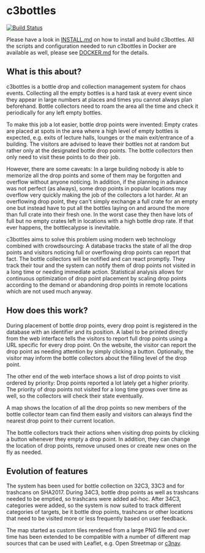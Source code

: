 # c3bottles

[![Build Status](https://travis-ci.org/c3bottles/c3bottles.svg)](https://travis-ci.org/c3bottles/c3bottles)

Please have a look in [INSTALL.md](INSTALL.md) on how to install and build
c3bottles. All the scripts and configuration needed to run c3bottles in
Docker are available as well, please see [DOCKER.md](DOCKER.md) for the details.

## What is this about?

c3bottles is a bottle drop and collection management system for chaos events.
Collecting all the empty bottles is a hard task at every event since they
appear in large numbers at places and times you cannot always plan beforehand.
Bottle collectors need to roam the area all the time and check it periodically
for any left empty bottles.

To make this job a lot easier, bottle drop points were invented: Empty crates
are placed at spots in the area where a high level of empty bottles is
expected, e.g. exits of lecture halls, lounges or the main exit/entrance of a
building. The visitors are advised to leave their bottles not at random but
rather only at the designated bottle drop points. The bottle collectors then
only need to visit these points to do their job.

However, there are some caveats: In a large building nobody is able to memorize
all the drop points and some of them may be forgotten and overflow without
anyone noticing. In addition, if the planning in advance was not perfect (as
always), some drop points in popular locations may overflow very quickly making
the job of the collectors a lot harder. At an overflowing drop point, they
can't simply exchange a full crate for an empty one but instead have to put all
the bottles laying on and around the more than full crate into their fresh one.
In the worst case they then have lots of full but no empty crates left in
locations with a high bottle drop rate. If that ever happens, the bottlecalypse
is inevitable.

c3bottles aims to solve this problem using modern web technology combined with
crowdsourcing: A database tracks the state of all the drop points and visitors
noticing full or overflowing drop points can report that fact. The bottle
collectors will be notified and can react promptly. They track their tour and
the system can notify them of drop points not visited in a long time or needing
immediate action. Statistical analysis allows for continuous optimization of
drop point placement by scaling drop points according to the demand or
abandoning drop points in remote locations which are not used much anyway.

## How does this work?

During placement of bottle drop points, every drop point is registered in the
database with an identifier and its position. A label to be printed directly
from the web interface tells the visitors to report full drop points using a
URL specific for every drop point. On the website, the visitor can report the
drop point as needing attention by simply clicking a button. Optionally, the
visitor may inform the bottle collectors about the filling level of the drop
point.

The other end of the web interface shows a list of drop points to visit ordered
by priority: Drop points reported a lot lately get a higher priority. The
priority of drop points not visited for a long time grows over time as well,
so the collectors will check their state eventually.

A map shows the location of all the drop points so new members of the bottle
collector team can find them easily and visitors can always find the nearest
drop point to their current location.

The bottle collectors track their actions when visiting drop points by clicking
a button whenever they empty a drop point. In addition, they can change the
location of drop points, remove unused ones or create new ones on the fly as
needed.

## Evolution of features

The system has been used for bottle collection on 32C3, 33C3 and for trashcans
on SHA2017. During 34C3, bottle drop points as well as trashcans needed to be
emptied, so trashcans were added ad-hoc. After 34C3, categories were added,
so the system is now suited to track different categories of targets, be it
bottle drop points, trashcans or other locations that need to be visited
more or less frequently based on user feedback.

The map started as custom tiles rendered from a large PNG file and over time
has been extended to be compatible with a number of different map sources that
can be used with Leaflet, e.g. Open Streetmap or [c3nav](https://c3nav.de/).
